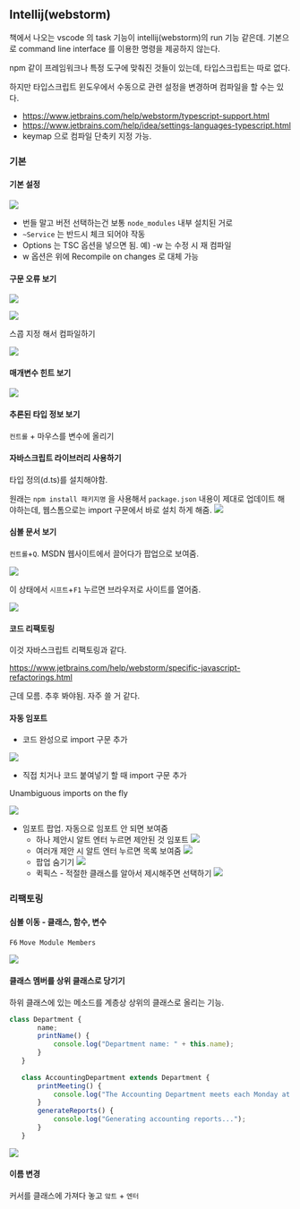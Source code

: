 ## Intellij(webstorm)

책에서 나오는 vscode 의 task 기능이 intellij(webstorm)의 run 기능 같은데. 기본으로 command line interface 를 이용한 명령을 제공하지 않는다.

npm 같이 프레임워크나 특정 도구에 맞춰진 것들이 있는데, 타입스크립트는 따로 없다.

하지만 타입스크립트 윈도우에서 수동으로 관련 설정을 변경하며 컴파일을 할 수는 있다.

- https://www.jetbrains.com/help/webstorm/typescript-support.html
- https://www.jetbrains.com/help/idea/settings-languages-typescript.html
- keymap 으로 컴파일 단축키 지정 가능.

### 기본

#### 기본 설정

![](.README_images\set-basic.png)

- 번들 말고 버전 선택하는건 보통 `node_modules` 내부 설치된 거로 
- `~Service` 는 반드시 체크 되어야 작동
- Options 는 TSC 옵션을 넣으면 됨. 예) -w 는 수정 시 재 컴파일
- w 옵션은 위에 Recompile on changes 로 대체 가능

#### 구문 오류 보기

![](.README_images\bas-mon-errors.png)

![](.README_images\bas-mon-jump-to.png)

스콥 지정 해서 컴파일하기

![](.README_images\bas-mon-select-scope.png)

#### 매개변수 힌트 보기

![](.README_images\bas-parameter-show.png)

#### 추론된 타입 정보 보기

`컨트롤` + 마우스를 변수에 올리기

#### 자바스크립트 라이브러리 사용하기

타입 정의(d.ts)를 설치해야함. 

원래는 `npm install 패키지명` 을 사용해서 `package.json` 내용이 제대로 업데이트 해야하는데, 웹스톰으로는 import 구문에서 바로 설치 하게 해줌.
![](.README_images\install-dependencies.png)

#### 심볼 문서 보기

`컨트롤`+`Q`. MSDN 웹사이트에서 끌어다가 팝업으로 보여줌.

![](.README_images\show-symbol-documents-on-msdn.png)

이 상태에서 `시프트`+`F1` 누르면 브라우저로 사이트를 열어줌.

![](.README_images\show-symbol-coduments-onwebsite.png)

#### 코드 리팩토링

이것 자바스크립트 리팩토링과 같다.

https://www.jetbrains.com/help/webstorm/specific-javascript-refactorings.html

근데 모름. 추후 봐야됨. 자주 쓸 거 같다.

#### 자동 임포트

- 코드 완성으로 import 구문 추가

![](.README_images\set-auto-imports.png)

- 직접 치거나 코드 붙여넣기 할 때 import 구문 추가

 Unambiguous imports on the fly 

![](.README_images\set-auto-imports-on-paste.png)

- 임포트 팝업. 자동으로 임포트 안 되면 보여줌
  - 하나 제안시 알트 엔터 누르면 제안된 것 임포트
  ![](.README_images\set-auto-imports-popup-shift-enter.png)
  - 여러개 제안 시 알트 엔터 누르면 목록 보여줌
  ![](.README_images\set-suto-imports-popoup-multiple.png)
  - 팝업 숨기기
  ![](.README_images\set-auto-imports-popup-hide.png)
  - 퀵픽스 - 적절한 클래스를 알아서 제시해주면 선택하기
  ![](.README_images\set-auto-impoorts-when-class-detected.png)
  
 ### 리팩토링
 
 #### 심볼 이동 - 클래스, 함수, 변수
 
 `F6`  `Move Module Members`
 
![](.Using-With-Intellij-Webstorm_images\refector-move-symbol.png)

#### 클래스 멤버를 상위 클래스로 당기기

하위 클래스에 있는 메소드를 계층상 상위의 클래스로 올리는 기능.

```javascript
class Department {
       name;
       printName() {
           console.log("Department name: " + this.name);
       }
   }
   
   class AccountingDepartment extends Department {
       printMeeting() {
           console.log("The Accounting Department meets each Monday at 10am.");
       }
       generateReports() {
           console.log("Generating accounting reports...");
       }
   }

```

![](.Using-With-Intellij-Webstorm_images\refactor-pull-mtehods-up.png)

#### 이름 변경 

커서를 클래스에 가져다 놓고 `앜트` + `엔터`

    